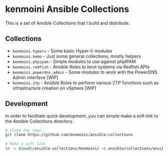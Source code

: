# kenmoini Ansible Collections

This is a set of Ansible Collections that I build and distribute.

## Collections

- `kenmoini.hyperv` - Some basic Hyper-V modules
- `kenmoini.kemo` - Just some general collections, mostly helpers
- `kenmoini.phpipam` - Simple modules to use against phpIPAM
- `kenmoini.redfish` - Ansible Roles to boot systems via Redfish APIs
- `kenmoini.powerdns_admin` - Some modules to work with the PowerDNS Admin interface [WIP]
- `kenmoini.ztp` - Ansible Roles to perform various ZTP functions such as infrastructure creation on vSphere [WIP]

## Development

In order to facilitate quick development, you can simple make a soft link to the Ansible Collections directory.

```bash
# Clone the repo
git clone https://github.com/kenmoini/ansible-collections

# Make a soft link
ln -s $(pwd)/ansible-collections/kenmoini/ ~/.ansible/collections/ansible_collections/
```